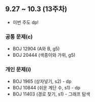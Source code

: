 ## 9.27 ~ 10.3 (13주차)

- 이번 주도 dp!

### 공통 문제(c)
- BOJ 12904 (A와 B, g5)
- BOJ 20444 (색종이와 가위, g5)

### 개인 문제(i)
- BOJ 1965 (상자넣기, s2) - dp
- BOJ 10844 (쉬운 계단 수, s1) - dp
- BOJ 11403 (경로 찾기, s1) - 그래프 탐색